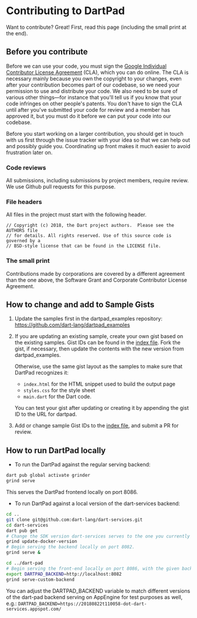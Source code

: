 # Contributing to DartPad
Want to contribute? Great! First, read this page (including the small print at the end).

## Before you contribute
Before we can use your code, you must sign the [Google Individual Contributor License Agreement](https://developers.google.com/open-source/cla/individual?csw=1) (CLA), which you can do online. The CLA is necessary mainly because you own the copyright to your changes, even after your contribution becomes part of our codebase, so we need your permission to use and distribute your code. We also need to be sure of various other things—for instance that you'll tell us if you know that your code infringes on other people's patents. You don't have to sign the CLA until after you've submitted your code for review and a member has approved it, but you must do it before we can put your code into our codebase.

Before you start working on a larger contribution, you should get in touch with us first through the issue tracker with your idea so that we can help out and possibly guide you. Coordinating up front makes it much easier to avoid frustration later on.

### Code reviews
All submissions, including submissions by project members, require review. We use Github pull requests for this purpose.

### File headers
All files in the project must start with the following header.

    // Copyright (c) 2018, the Dart project authors.  Please see the AUTHORS file
    // for details. All rights reserved. Use of this source code is governed by a
    // BSD-style license that can be found in the LICENSE file.

### The small print
Contributions made by corporations are covered by a different agreement than the one above, the Software Grant and Corporate Contributor License Agreement.

## How to change and add to Sample Gists

1) Update the samples first in the dartpad_examples repository: https://github.com/dart-lang/dartpad_examples

2) If you are updating an existing sample, create your own gist based on the existing samples.
   Gist IDs can be found in the [index file](https://github.com/dart-lang/dart-pad/blob/master/web/index.html#L54).
   Fork the gist, if necessary, then update the contents with the new version from dartpad_examples.
 
   Otherwise, use the same gist layout as the samples to make sure that DartPad recognizes it:
     * `index.html` for the HTML snippet used to build the output page
     * `styles.css` for the style sheet
     * `main.dart` for the Dart code. 
 
   You can test your gist after updating or creating it by appending the gist ID to the URL for
   dartpad.
 
3) Add or change sample Gist IDs to the [index file](https://github.com/dart-lang/dart-pad/blob/master/web/index.html#L54),
   and submit a PR for review.

## How to run DartPad locally

* To run the DartPad against the regular serving backend:

```bash
dart pub global activate grinder
grind serve
```
This serves the DartPad frontend locally on port 8086.

* To run DartPad against a local version of the dart-services backend:
```bash
cd ..
git clone git@github.com:dart-lang/dart-services.git
cd dart-services
dart pub get
# Change the SDK version dart-services serves to the one you currently have installed
grind update-docker-version
# Begin serving the backend locally on port 8082.
grind serve &

cd ../dart-pad
# Begin serving the front-end locally on port 8086, with the given backend
export DARTPAD_BACKEND=http://localhost:8082
grind serve-custom-backend
```

You can adjust the DARTPAD_BACKEND variable to match different versions of the dart-pad backend
serving on AppEngine for test purposes as well, e.g.:
`DARTPAD_BACKEND=https://20180822t110058-dot-dart-services.appspot.com/`
